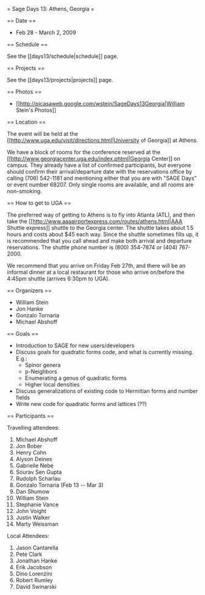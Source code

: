 = Sage Days 13: Athens, Georgia =

== Date ==

 * Feb 28 - March 2, 2009

== Schedule ==

See the [[days13/schedule|schedule]] page.

== Projects ==

See the [[days13/projects|projects]] page.

== Photos ==

 * [[http://picasaweb.google.com/wstein/SageDays13Georgia|William Stein's Photos]]

== Location ==

The event will be held at the [[http://www.uga.edu/visit/directions.html|University of Georgia]] at Athens.

We have a block of rooms for the conference reserved at the [[http://www.georgiacenter.uga.edu/index.phtml|Georgia Center]] on campus.  They already have a list of confirmed participants, but everyone should confirm their arrival/departure date with the reservations office by calling (706) 542-1181 and mentioning either that you are with "SAGE Days" or event number 68207.  Only single rooms are available, and all rooms are non-smoking.

== How to get to UGA ==

The preferred way of getting to Athens is to fly into Atlanta (ATL), and then take the [[http://www.aaaairportexpress.com/routes/athens.html|AAA Shuttle express]] shuttle to the Georgia center.  The shuttle takes about 1.5 hours and costs about $45 each way.  Since the shuttle sometimes fills up, it is recommended that you call ahead and make both arrival and departure reservations.  The shuttle phone number is (800) 354-7874 or (404) 767-2000.

We recommend that you arrive on Friday Feb 27th, and there will be an informal dinner at a local restaurant for those who arrive on/before the 4:45pm shuttle (arrives 6:30pm to UGA).

== Organizers ==

 * William Stein 
 * Jon Hanke
 * Gonzalo Tornaria
 * Michael Abshoff

== Goals ==

 * Introduction to SAGE for new users/developers
 * Discuss goals for quadratic forms code, and what is currently missing. E.g.:
   * Spinor genera
   * p-Neighbors
   * Enumerating a genus of quadratic forms
   * Higher local densities
 * Discuss generalizations of existing code to Hermitian forms and number fields 
 * Write new code for quadratic forms and lattices (??)
 
== Participants ==

Travelling attendees:

   1. Michael Abshoff
   2. Jon Bober
   3. Henry Cohn
   4. Alyson Deines
   5. Gabrielle Nebe
   6. Sourav Sen Gupta
   7. Rudolph Scharlau
   8. Gonzalo Tornaria (Feb 13 -- Mar 3)
   9. Dan Shumow
   10. William Stein
   11. Stephanie Vance
   12. John Voight
   13. Justin Walker
   14. Marty Weissman


Local Attendees:

   1. Jason Cantarella
   2. Pete Clark
   3. Jonathan Hanke
   4. Erik Jacobson
   5. Dino Lorenzini
   6. Robert Rumley
   7. David Swinarski
